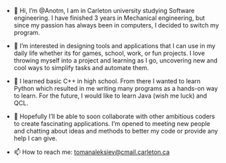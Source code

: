 - 👋 Hi, I’m @Anotm, I am in Carleton university studying Software engineering. I have finished 3 years in 
          Mechanical engineering, but since my passion has always been in computers, I decided to switch 
          my program. 
          
- 👀 I’m interested in designing tools and applications that I can use in my daily life whether its for games, 
          school, work, or fun projects. I love throwing myself into a project and learning as I go, 
          uncovering new and cool ways to simplify tasks and automate them.
          
- 🌱 I learned basic C++ in high school. From there I wanted to learn Python which resulted in me writing many 
          programs as a hands-on way to learn. For the future, I would like to learn Java (wish me luck) and QCL.
          
- 💞️ Hopefully I’ll be able to soon collaborate with other ambitious coders to create fascinating applications. 
          I’m opened to meeting new people and chatting about ideas and methods to better my code or provide 
          any help I can give.
          
- 📫 How to reach me: tomanaleksiev@cmail.carleton.ca

<!---
Anotm/Anotm is a ✨ special ✨ repository because its `README.md` (this file) appears on your GitHub profile.
You can click the Preview link to take a look at your changes.
--->
